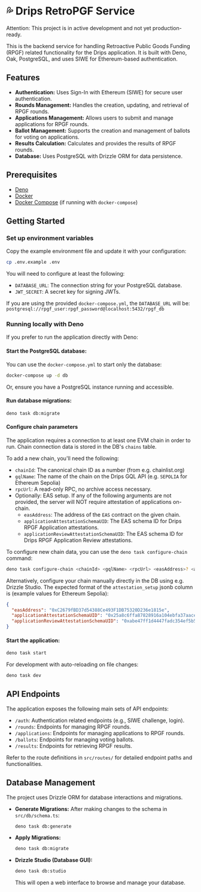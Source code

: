 # 💦 Drips RetroPGF Service

Attention: This project is in active development and not yet production-ready.

This is the backend service for handling Retroactive Public Goods Funding (RPGF) related functionality for the Drips application. It is built with Deno, Oak, PostgreSQL, and uses SIWE for Ethereum-based authentication.

## Features

*   **Authentication:** Uses Sign-In with Ethereum (SIWE) for secure user authentication.
*   **Rounds Management:** Handles the creation, updating, and retrieval of RPGF rounds.
*   **Applications Management:** Allows users to submit and manage applications for RPGF rounds.
*   **Ballot Management:** Supports the creation and management of ballots for voting on applications.
*   **Results Calculation:** Calculates and provides the results of RPGF rounds.
*   **Database:** Uses PostgreSQL with Drizzle ORM for data persistence.

## Prerequisites

*   [Deno](https://deno.land/)
*   [Docker](https://www.docker.com/)
*   [Docker Compose](https://docs.docker.com/compose/) (if running with `docker-compose`)

## Getting Started

### Set up environment variables

Copy the example environment file and update it with your configuration:

```bash
cp .env.example .env
```

You will need to configure at least the following:

*   `DATABASE_URL`: The connection string for your PostgreSQL database.
*   `JWT_SECRET`: A secret key for signing JWTs.

If you are using the provided `docker-compose.yml`, the `DATABASE_URL` will be:
`postgresql://rpgf_user:rpgf_password@localhost:5432/rpgf_db`

### Running locally with Deno

If you prefer to run the application directly with Deno:

#### Start the PostgreSQL database:

You can use the `docker-compose.yml` to start only the database:
```bash
docker-compose up -d db
```
Or, ensure you have a PostgreSQL instance running and accessible.

#### Run database migrations:

```bash
deno task db:migrate
```

#### Configure chain parameters

The application requires a connection to at least one EVM chain in order to run.
Chain connection data is stored in the DB's `chains` table.

To add a new chain, you'll need the following:

- `chainId`: The canonical chain ID as a number (from e.g. chainlist.org)
- `gqlName`: The name of the chain on the Drips GQL API (e.g. `SEPOLIA` for Ethereum Sepolia)
- `rpcUrl`: A read-only RPC, no archive access necessary.
- Optionally: EAS setup. If any of the following arguments are not provided, the server will NOT require attestation of applications on-chain.
    - `easAddress`: The address of the `EAS` contract on the given chain.
    - `applicationAttestationSchemaUID`: The EAS schema ID for Drips RPGF Application attestations.
    - `applicationReviewAttestationSchemaUID`: The EAS schema ID for Drips RPGF Application Review attestations.

To configure new chain data, you can use the `deno task configure-chain` command:

```bash
deno task configure-chain <chainId> <gqlName> <rpcUrl> <easAddress>? <applicationAttestationSchemaUID>? <applicationReviewAttestationSchemaUID>?
```

Alternatively, configure your chain manually directly in the DB using e.g. Drizzle Studio. The expected format of the `attestation_setup` jsonb column is (example values for Ethereum Sepolia):

```json
{
  "easAddress": "0xC2679fBD37d54388Ce493F1DB75320D236e1815e",
  "applicationAttestationSchemaUID": "0x25a8c6ffa87828916a104ebfa37aaced5c52122d6879d1edac2f883cbbb721bd",
  "applicationReviewAttestationSchemaUID": "0xabe47ff1d4447fadc354ef5b53f009274d619af17b518b7fbfdd7fb4f1705c74"
}
```

#### Start the application:

```bash
deno task start
```
For development with auto-reloading on file changes:
```bash
deno task dev
```

## API Endpoints

The application exposes the following main sets of API endpoints:

*   `/auth`: Authentication related endpoints (e.g., SIWE challenge, login).
*   `/rounds`: Endpoints for managing RPGF rounds.
*   `/applications`: Endpoints for managing applications to RPGF rounds.
*   `/ballots`: Endpoints for managing voting ballots.
*   `/results`: Endpoints for retrieving RPGF results.

Refer to the route definitions in `src/routes/` for detailed endpoint paths and functionalities.

## Database Management

The project uses Drizzle ORM for database interactions and migrations.

*   **Generate Migrations:** After making changes to the schema in `src/db/schema.ts`:
    ```bash
    deno task db:generate
    ```
*   **Apply Migrations:**
    ```bash
    deno task db:migrate
    ```
*   **Drizzle Studio (Database GUI):**
    ```bash
    deno task db:studio
    ```
    This will open a web interface to browse and manage your database.
